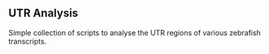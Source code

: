 ## UTR Analysis

Simple collection of scripts to analyse the UTR regions of various zebrafish
 transcripts. 